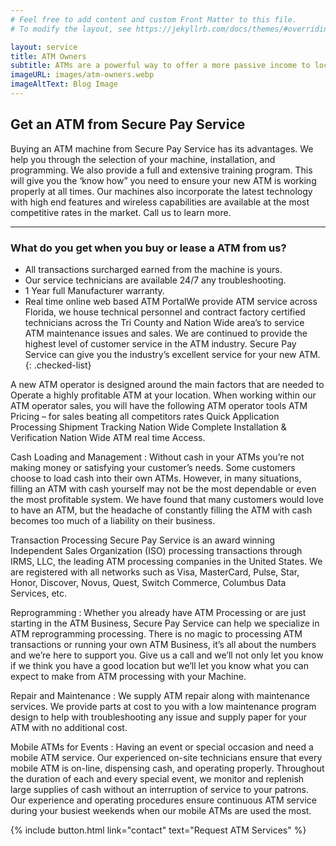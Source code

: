```yaml
---
# Feel free to add content and custom Front Matter to this file.
# To modify the layout, see https://jekyllrb.com/docs/themes/#overriding-theme-defaults

layout: service
title: ATM Owners
subtitle: ATMs are a powerful way to offer a more passive income to locations in your portfolio. We offer a turnkey solutions in becoming a profitable ATM Operator.
imageURL: images/atm-owners.webp
imageAltText: Blog Image
---
```


## Get an ATM from Secure Pay Service

Buying an ATM machine from Secure Pay Service has its advantages. We help you through the selection of your machine, installation, and programming. We also provide a full and extensive training program. This will give you the ‘know how” you need to ensure your new ATM is working properly at all times. Our machines also incorporate the latest technology with high end features and wireless capabilities are available at the most competitive rates in the market. Call us to learn more.

---

### What do you get when you buy or lease a ATM from us?
* All transactions surcharged earned from the machine is yours.
* Our service technicians are available 24/7 any troubleshooting.
* 1 Year full Manufacturer warranty.
* Real time online web based ATM PortalWe provide ATM service across Florida, we house technical personnel and contract factory certified technicians across the Tri County and Nation Wide area’s to service ATM maintenance issues and sales. We are continued to provide the highest level of customer service in the ATM industry. Secure Pay Service can give you the industry’s excellent service for your new ATM.
{: .checked-list}

A new ATM operator is designed around the main factors that are needed to Operate a highly profitable ATM at your location. When working within our ATM operator sales, you will have the following ATM operator tools ATM Pricing – for sales beating all competitors rates Quick Application Processing Shipment Tracking Nation Wide Complete Installation & Verification Nation Wide ATM real time Access.

Cash Loading and Management
: Without cash in your ATMs you’re not making money or satisfying your customer’s needs. Some customers choose to load cash into their own ATMs. However, in many situations, filling an ATM with cash yourself may not be the most dependable or even the most profitable system. We have found that many customers would love to have an ATM, but the headache of constantly filling the ATM with cash becomes too much of a liability on their business.


Transaction Processing
Secure Pay Service is an award winning Independent Sales Organization (ISO) processing transactions through IRMS, LLC, the leading ATM processing companies in the United States. We are registered with all networks such as Visa, MasterCard, Pulse, Star, Honor, Discover, Novus, Quest, Switch Commerce, Columbus Data Services, etc.

Reprogramming
: Whether you already have ATM Processing or are just starting in the ATM Business, Secure Pay Service can help we specialize in ATM reprogramming processing. There is no magic to processing ATM transactions or running your own ATM Business, it’s all about the numbers and we’re here to support you. Give us a call and we’ll not only let you know if we think you have a good location but we’ll let you know what you can expect to make from ATM processing with your Machine.

Repair and Maintenance
: We supply ATM repair along with maintenance services. We provide parts at cost to you with a low maintenance program design to help with troubleshooting any issue and supply paper for your ATM with no additional cost.

Mobile ATMs for Events
: Having an event or special occasion and need a mobile ATM service. Our experienced on-site technicians ensure that every mobile ATM is on-line, dispensing cash, and operating properly. Throughout the duration of each and every special event, we monitor and replenish large supplies of cash without an interruption of service to your patrons. Our experience and operating procedures ensure continuous ATM service during your busiest weekends when our mobile ATMs are used the most.

{% include button.html link="contact" text="Request ATM Services" %}